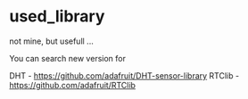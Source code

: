 # used_library
not mine, but usefull ...


You can search new version for

DHT - https://github.com/adafruit/DHT-sensor-library
RTClib - https://github.com/adafruit/RTClib
